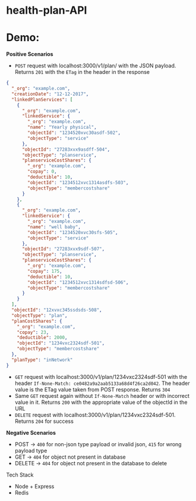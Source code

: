 # health-plan-API

# Demo:

**Positive Scenarios**

- `POST` request with localhost:3000/v1/plan/ with the JSON payload. Returns `201` with the `ETag` in the header in the response

```json
{
  "_org": "example.com",
  "creationDate": "12-12-2017",
  "linkedPlanServices": [
    {
      "_org": "example.com",
      "linkedService": {
        "_org": "example.com",
        "name": "Yearly physical",
        "objectId": "1234520xvc30asdf-502",
        "objectType": "service"
      },
      "objectId": "27283xvx9asdff-504",
      "objectType": "planservice",
      "planserviceCostShares": {
        "_org": "example.com",
        "copay": 0,
        "deductible": 10,
        "objectId": "1234512xvc1314asdfs-503",
        "objectType": "membercostshare"
      }
    },
    {
      "_org": "example.com",
      "linkedService": {
        "_org": "example.com",
        "name": "well baby",
        "objectId": "1234520xvc30sfs-505",
        "objectType": "service"
      },
      "objectId": "27283xvx9sdf-507",
      "objectType": "planservice",
      "planserviceCostShares": {
        "_org": "example.com",
        "copay": 175,
        "deductible": 10,
        "objectId": "1234512xvc1314sdfsd-506",
        "objectType": "membercostshare"
      }
    }
  ],
  "objectId": "12xvxc345ssdsds-508",
  "objectType": "plan",
  "planCostShares": {
    "_org": "example.com",
    "copay": 23,
    "deductible": 2000,
    "objectId": "1234vxc2324sdf-501",
    "objectType": "membercostshare"
  },
  "planType": "inNetwork"
}
```

- `GET` request with localhost:3000/v1/plan/1234vxc2324sdf-501 with the header `If-None-Match: ce0482a9a2aab5133a68d4f26ca2d042`. The header value is the ETag value taken from POST response. Returns `304`
- Same `GET` request again without `If-None-Match` header or with incorrect value in it. Returns `200` with the appropriate value of the objectId in the URL
- `DELETE` request with localhost:3000/v1/plan/1234vxc2324sdf-501. Returns `204` for success

**Negative Scenarios**

- POST -> `400` for non-json type payload or invalid json, `415` for wrong payload type
- GET -> `404` for object not present in database
- DELETE -> `404` for object not present in the database to delete

Tech Stack

- Node + Express
- Redis
